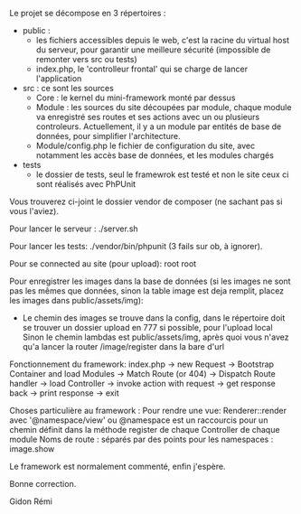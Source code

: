 Le projet se décompose en 3 répertoires :

- public : 
    - les fichiers accessibles depuis le web, c'est la racine du virtual host du serveur, pour garantir une meilleure sécurité (impossible de remonter vers src ou tests)
    - index.php, le 'controlleur frontal' qui se charge de lancer l'application
- src : ce sont les sources 
    - Core : le kernel du mini-framework monté par dessus
    - Module : les sources du site découpées par module, chaque module va enregistré ses routes et ses actions avec un ou plusieurs controleurs.
      Actuellement, il y a un module par entités de base de données, pour simplifier l'architecture.
    - Module/config.php le fichier de configuration du site, avec notamment les accès base de données, et les modules chargés
- tests
    - le dossier de tests, seul le framewrok est testé et non le site
    ceux ci sont réalisés avec PhPUnit
    
Vous trouverez ci-joint le dossier vendor de composer (ne sachant pas si vous l'aviez).

Pour lancer le serveur :
./server.sh

Pour lancer les tests:
./vendor/bin/phpunit (3 fails sur ob, à ignorer).

Pour se connected au site (pour upload):
root root

Pour enregistrer les images dans la base de données (si les images ne sont pas les mêmes que données, sinon la table image est deja remplit, placez les images dans public/assets/img):
- Le chemin des images se trouve dans la config, dans le répertoire doit se trouver un dossier upload en 777 si possible, pour l'upload local
Sinon le chemin lambdas est public/assets/img, après quoi vous n'avez qu'a lancer la router /image/register dans la bare d'url

Fonctionnement du framework:
index.php -> new Request -> Bootstrap Container and load Modules -> Match Route (or 404) -> Dispatch Route handler -> load Controller -> invoke action with request -> get response back -> print response -> exit

Choses particulière au framework :
Pour rendre une vue: Renderer::render avec '@namespace/view' ou @namespace est un raccourcis pour un chemin définit dans la méthode register de chaque Controller de chaque module
Noms de route : séparés par des points pour les namespaces : image.show

Le framework est normalement commenté, enfin j'espère.

Bonne correction.

Gidon Rémi